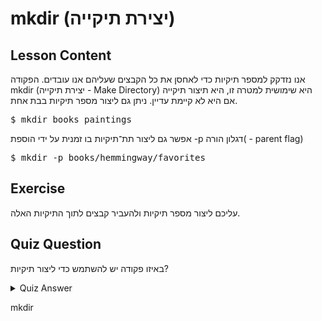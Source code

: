 # mkdir (יצירת תיקייה)

## Lesson Content

אנו נזדקק למספר תיקיות כדי לאחסן את כל הקבצים שעליהם אנו עובדים. הפקודה mkdir (יצירת תיקייה - Make Directory‪)‬ היא שימושית למטרה זו, היא תיצור תיקייה אם היא לא קיימת עדיין. ניתן גם ליצור מספר תיקיות בבת אחת.

<pre>$ mkdir books paintings</pre>

אפשר גם ליצור תת־תיקיות בו זמנית על ידי הוספת ‪-‬p ‪(‬דגלון הורה - parent flag‪)‬

<pre>$ mkdir -p books/hemmingway/favorites</pre>

## Exercise

עליכם ליצור מספר תיקיות ולהעביר קבצים לתוך התיקיות האלה.

## Quiz Question

באיזו פקודה יש להשתמש כדי ליצור תיקיות?

<details>
    <summary>Quiz Answer</summary>
</details>

mkdir